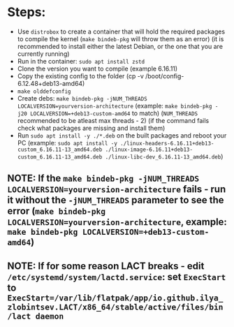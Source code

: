 # Steps:
* Use `distrobox` to create a container that will hold the required packages to compile the kernel (`make bindeb-pkg` will throw them as an error) (it is recommended to install either the latest Debian, or the one that you are currently running)
* Run in the container: `sudo apt install zstd`
* Clone the version you want to compile (example 6.16.11)
* Copy the existing config to the folder (cp -v /boot/config-6.12.48+deb13-amd64)
* `make olddefconfig`
* Create debs: `make bindeb-pkg -jNUM_THREADS LOCALVERSION=yourversion-architecture` (example: `make bindeb-pkg -j20 LOCALVERSION=+deb13-custom-amd64` to match) (`NUM_THREADS` recommended to be atleast max threads - 2) (if the command fails check what packages are missing and install them)
* Run `sudo apt install -y ./*.deb` on the built packages and reboot your PC (example: `sudo apt install -y ./linux-headers-6.16.11+deb13-custom_6.16.11-13_amd64.deb ./linux-image-6.16.11+deb13-custom_6.16.11-13_amd64.deb ./linux-libc-dev_6.16.11-13_amd64.deb`)
## NOTE: If the `make bindeb-pkg -jNUM_THREADS LOCALVERSION=yourversion-architecture` fails - run it without the `-jNUM_THREADS` parameter to see the error (`make bindeb-pkg LOCALVERSION=yourversion-architecture`, example: `make bindeb-pkg LOCALVERSION=+deb13-custom-amd64`)

## NOTE: If for some reason LACT breaks - edit `/etc/systemd/system/lactd.service`: set `ExecStart` to `ExecStart=/var/lib/flatpak/app/io.github.ilya_zlobintsev.LACT/x86_64/stable/active/files/bin/lact daemon`